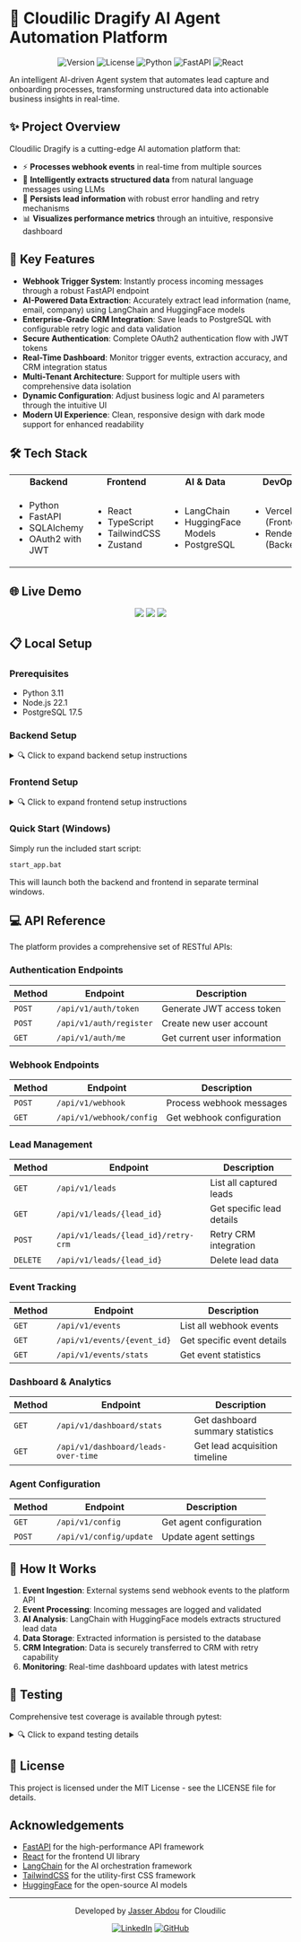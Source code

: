 # 🤖 Cloudilic Dragify AI Agent Automation Platform

<div align="center">
  
![Version](https://img.shields.io/badge/version-1.0.0-blue.svg?cacheSeconds=2592000)
![License](https://img.shields.io/badge/license-MIT-green.svg)
![Python](https://img.shields.io/badge/Python-3.8+-blue.svg)
![FastAPI](https://img.shields.io/badge/FastAPI-0.95+-green.svg)
![React](https://img.shields.io/badge/React-18.2+-61DAFB.svg)

</div>

An intelligent AI-driven Agent system that automates lead capture and onboarding processes, transforming unstructured data into actionable business insights in real-time.

## ✨ Project Overview

Cloudilic Dragify is a cutting-edge AI automation platform that:

- ⚡ **Processes webhook events** in real-time from multiple sources
- 🧠 **Intelligently extracts structured data** from natural language messages using LLMs
- 💾 **Persists lead information** with robust error handling and retry mechanisms
- 📊 **Visualizes performance metrics** through an intuitive, responsive dashboard

## 🚀 Key Features

- **Webhook Trigger System**: Instantly process incoming messages through a robust FastAPI endpoint
- **AI-Powered Data Extraction**: Accurately extract lead information (name, email, company) using LangChain and HuggingFace models
- **Enterprise-Grade CRM Integration**: Save leads to PostgreSQL with configurable retry logic and data validation
- **Secure Authentication**: Complete OAuth2 authentication flow with JWT tokens
- **Real-Time Dashboard**: Monitor trigger events, extraction accuracy, and CRM integration status
- **Multi-Tenant Architecture**: Support for multiple users with comprehensive data isolation
- **Dynamic Configuration**: Adjust business logic and AI parameters through the intuitive UI
- **Modern UI Experience**: Clean, responsive design with dark mode support for enhanced readability

## 🛠️ Tech Stack

<div align="center">
  <table>
    <tr>
      <td align="center"><b>Backend</b></td>
      <td align="center"><b>Frontend</b></td>
      <td align="center"><b>AI & Data</b></td>
      <td align="center"><b>DevOps</b></td>
    </tr>
    <tr>
      <td>
        <ul>
          <li>Python</li>
          <li>FastAPI</li>
          <li>SQLAlchemy</li>
          <li>OAuth2 with JWT</li>
        </ul>
      </td>
      <td>
        <ul>
          <li>React</li>
          <li>TypeScript</li>
          <li>TailwindCSS</li>
          <li>Zustand</li>
        </ul>
      </td>
      <td>
        <ul>
          <li>LangChain</li>
          <li>HuggingFace Models</li>
          <li>PostgreSQL</li>
        </ul>
      </td>
      <td>
        <ul>
          <li>Vercel (Frontend)</li>
          <li>Render (Backend)</li>
        </ul>
      </td>
    </tr>
  </table>
</div>

## 🌐 Live Demo

<div align="center">
  
[<img src="https://img.shields.io/badge/Frontend-Vercel-000000?style=for-the-badge&logo=vercel&logoColor=white" />](https://cloudilic-agent.vercel.app)
[<img src="https://img.shields.io/badge/API-Render-46E3B7?style=for-the-badge&logo=render&logoColor=white" />](https://cloudilic-agent-api.onrender.com)
[<img src="https://img.shields.io/badge/API_Docs-Swagger-85EA2D?style=for-the-badge&logo=swagger&logoColor=black" />](https://cloudilic-agent-api.onrender.com/docs)

</div>

## 📋 Local Setup

### Prerequisites

- Python 3.11 
- Node.js 22.1 
- PostgreSQL 17.5 

### Backend Setup

<details>
<summary>🔍 Click to expand backend setup instructions</summary>

1. **Navigate to the backend directory**

```bash
cd backend
```

2. **Create and activate a virtual environment**

```bash
# Windows
python -m venv venv
venv\Scripts\activate

# macOS/Linux
python -m venv venv
source venv/bin/activate
```

3. **Install dependencies**

```bash
pip install -r requirements.txt
```

4. **Configure environment variables**

```bash
# Create a .env file based on the provided .env.example
cp .env.example .env
# Edit the .env file with your database credentials and other settings
```

5. **Set up PostgreSQL database**

```bash
# Create a database named 'cloudilic'
# Update the DATABASE_URL in .env with your credentials
```

6. **Initialize the database**

```bash
python create_database.py
```

7. **Start the backend server**

```bash
uvicorn main:app --reload
```

The API will be available at `http://localhost:8000` with interactive documentation at `http://localhost:8000/docs`

</details>

### Frontend Setup

<details>
<summary>🔍 Click to expand frontend setup instructions</summary>

1. **Navigate to the frontend directory**

```bash
cd frontend
```

2. **Install dependencies**

```bash
npm install
```

3. **Start the development server**

```bash
npm run dev
```

The frontend will be available at `http://localhost:5173`

</details>

### Quick Start (Windows)

Simply run the included start script:

```bash
start_app.bat
```

This will launch both the backend and frontend in separate terminal windows.

## 💻 API Reference

The platform provides a comprehensive set of RESTful APIs:

### Authentication Endpoints

| Method | Endpoint                | Description                  |
| ------ | ----------------------- | ---------------------------- |
| `POST` | `/api/v1/auth/token`    | Generate JWT access token    |
| `POST` | `/api/v1/auth/register` | Create new user account      |
| `GET`  | `/api/v1/auth/me`       | Get current user information |

### Webhook Endpoints

| Method | Endpoint                 | Description               |
| ------ | ------------------------ | ------------------------- |
| `POST` | `/api/v1/webhook`        | Process webhook messages  |
| `GET`  | `/api/v1/webhook/config` | Get webhook configuration |

### Lead Management

| Method   | Endpoint                            | Description               |
| -------- | ----------------------------------- | ------------------------- |
| `GET`    | `/api/v1/leads`                     | List all captured leads   |
| `GET`    | `/api/v1/leads/{lead_id}`           | Get specific lead details |
| `POST`   | `/api/v1/leads/{lead_id}/retry-crm` | Retry CRM integration     |
| `DELETE` | `/api/v1/leads/{lead_id}`           | Delete lead data          |

### Event Tracking

| Method | Endpoint                    | Description                |
| ------ | --------------------------- | -------------------------- |
| `GET`  | `/api/v1/events`            | List all webhook events    |
| `GET`  | `/api/v1/events/{event_id}` | Get specific event details |
| `GET`  | `/api/v1/events/stats`      | Get event statistics       |

### Dashboard & Analytics

| Method | Endpoint                            | Description                      |
| ------ | ----------------------------------- | -------------------------------- |
| `GET`  | `/api/v1/dashboard/stats`           | Get dashboard summary statistics |
| `GET`  | `/api/v1/dashboard/leads-over-time` | Get lead acquisition timeline    |

### Agent Configuration

| Method | Endpoint                | Description             |
| ------ | ----------------------- | ----------------------- |
| `GET`  | `/api/v1/config`        | Get agent configuration |
| `POST` | `/api/v1/config/update` | Update agent settings   |

## 🔄 How It Works

1. **Event Ingestion**: External systems send webhook events to the platform API
2. **Event Processing**: Incoming messages are logged and validated
3. **AI Analysis**: LangChain with HuggingFace models extracts structured lead data
4. **Data Storage**: Extracted information is persisted to the database
5. **CRM Integration**: Data is securely transferred to CRM with retry capability
6. **Monitoring**: Real-time dashboard updates with latest metrics

## 🧪 Testing

Comprehensive test coverage is available through pytest:

<details>
<summary>🔍 Click to expand testing details</summary>

### Running Tests

```bash
cd backend
pytest
```

### Running Tests with Coverage

```bash
cd backend
pytest --cov=app
```

### Specific Test Categories

```bash
# Run just the webhook tests
pytest tests/test_webhook.py
```

</details>

## 📝 License

This project is licensed under the MIT License - see the LICENSE file for details.

## Acknowledgements

- [FastAPI](https://fastapi.tiangolo.com/) for the high-performance API framework
- [React](https://reactjs.org/) for the frontend UI library
- [LangChain](https://langchain.com/) for the AI orchestration framework
- [TailwindCSS](https://tailwindcss.com/) for the utility-first CSS framework
- [HuggingFace](https://huggingface.co/) for the open-source AI models

---

<div align="center">
  
Developed by [Jasser Abdou](https://github.com/jasserabdou) for Cloudilic

[![LinkedIn](https://img.shields.io/badge/LinkedIn-Connect-blue?style=for-the-badge&logo=linkedin)](https://www.linkedin.com/in/jasser-abdelfattah-67a420276)
[![GitHub](https://img.shields.io/badge/GitHub-Follow-181717?style=for-the-badge&logo=github)](https://github.com/jasserabdou)

</div>
